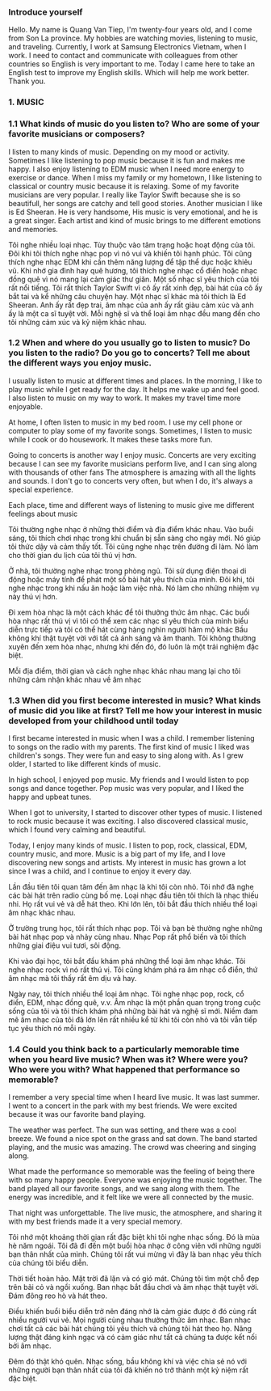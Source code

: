 ### Introduce yourself

Hello. My name is Quang Van Tiep, I'm twenty-four years old, and I come from Son La province.
My hobbies are watching movies, listening to music, and traveling.
Currently, I work at Samsung Electronics Vietnam, when I work.
I need to contact and communicate with colleagues from other countries so English is very important to me.
Today I came here to take an English test to improve my English skills. Which will help me work better. Thank you.

### 1. MUSIC

### 1.1 What kinds of music do you listen to? Who are some of your favorite musicians or composers?

I listen to many kinds of music. Depending on my mood or activity.
Sometimes I like listening to pop music because it is fun and makes me happy.
I also enjoy listening to EDM music when I need more energy to exercise or dance.
When I miss my family or my hometown, I like listening to classical or country music because it is relaxing.
Some of my favorite musicians are very popular. I really like Taylor Swift because she is so beautifull, her songs are catchy and tell good stories.
Another musician I like is Ed Sheeran. He is very handsome, His music is very emotional, and he is a great singer.
Each artist and kind of music brings to me different emotions and memories.

Tôi nghe nhiều loại nhạc. Tùy thuộc vào tâm trạng hoặc hoạt động của tôi.
Đôi khi tôi thích nghe nhạc pop vì nó vui và khiến tôi hạnh phúc.
Tôi cũng thích nghe nhạc EDM khi cần thêm năng lượng để tập thể dục hoặc khiêu vũ.
Khi nhớ gia đình hay quê hương, tôi thích nghe nhạc cổ điển hoặc nhạc đồng quê vì nó mang lại cảm giác thư giãn.
Một số nhạc sĩ yêu thích của tôi rất nổi tiếng. Tôi rất thích Taylor Swift vì cô ấy rất xinh đẹp, bài hát của cô ấy bắt tai và kể những câu chuyện hay.
Một nhạc sĩ khác mà tôi thích là Ed Sheeran. Anh ấy rất đẹp trai, âm nhạc của anh ấy rất giàu cảm xúc và anh ấy là một ca sĩ tuyệt vời.
Mỗi nghệ sĩ và thể loại âm nhạc đều mang đến cho tôi những cảm xúc và kỷ niệm khác nhau.

### 1.2 When and where do you usually go to listen to music? Do you listen to the radio? Do you go to concerts? Tell me about the different ways you enjoy music.

I usually listen to music at different times and places. In the morning, I like to play music while I get ready for the day.
It helps me wake up and feel good. I also listen to music on my way to work. It makes my travel time more enjoyable.

At home, I often listen to music in my bed room. I use my cell phone or computer to play some of my favorite songs.
Sometimes, I listen to music while I cook or do housework. It makes these tasks more fun.

Going to concerts is another way I enjoy music. Concerts are very exciting because I can see my favorite musicians perform live, and I can sing along with thousands of other fans
The atmosphere is amazing with all the lights and sounds. I don't go to concerts very often, but when I do, it's always a special experience.

Each place, time and different ways of listening to music give me different feelings about music

Tôi thường nghe nhạc ở những thời điểm và địa điểm khác nhau. Vào buổi sáng, tôi thích chơi nhạc trong khi chuẩn bị sẵn sàng cho ngày mới.
Nó giúp tôi thức dậy và cảm thấy tốt. Tôi cũng nghe nhạc trên đường đi làm. Nó làm cho thời gian du lịch của tôi thú vị hơn.

Ở nhà, tôi thường nghe nhạc trong phòng ngủ. Tôi sử dụng điện thoại di động hoặc máy tính để phát một số bài hát yêu thích của mình.
Đôi khi, tôi nghe nhạc trong khi nấu ăn hoặc làm việc nhà. Nó làm cho những nhiệm vụ này thú vị hơn.

Đi xem hòa nhạc là một cách khác để tôi thưởng thức âm nhạc. Các buổi hòa nhạc rất thú vị vì tôi có thể xem các nhạc sĩ yêu thích của mình biểu diễn trực tiếp và tôi có thể hát cùng hàng nghìn người hâm mộ khác
Bầu không khí thật tuyệt vời với tất cả ánh sáng và âm thanh. Tôi không thường xuyên đến xem hòa nhạc, nhưng khi đến đó, đó luôn là một trải nghiệm đặc biệt.

Mỗi địa điểm, thời gian và cách nghe nhạc khác nhau mang lại cho tôi những cảm nhận khác nhau về âm nhạc

### 1.3 When did you first become interested in music? What kinds of music did you like at first? Tell me how your interest in music developed from your childhood until today

I first became interested in music when I was a child. I remember listening to songs on the radio with my parents.
The first kind of music I liked was children's songs. They were fun and easy to sing along with. As I grew older, I started to like different kinds of music.

In high school, I enjoyed pop music. My friends and I would listen to pop songs and dance together. Pop music was very popular, and I liked the happy and upbeat tunes.

When I got to university, I started to discover other types of music. I listened to rock music because it was exciting. I also discovered classical music, which I found very calming and beautiful.

Today, I enjoy many kinds of music. I listen to pop, rock, classical, EDM, country music, and more. Music is a big part of my life, and I love discovering new songs and artists. My interest in music has grown a lot since I was a child, and I continue to enjoy it every day.

Lần đầu tiên tôi quan tâm đến âm nhạc là khi tôi còn nhỏ. Tôi nhớ đã nghe các bài hát trên radio cùng bố mẹ.
Loại nhạc đầu tiên tôi thích là nhạc thiếu nhi. Họ rất vui vẻ và dễ hát theo. Khi lớn lên, tôi bắt đầu thích nhiều thể loại âm nhạc khác nhau.

Ở trường trung học, tôi rất thích nhạc pop. Tôi và bạn bè thường nghe những bài hát nhạc pop và nhảy cùng nhau. Nhạc Pop rất phổ biến và tôi thích những giai điệu vui tươi, sôi động.

Khi vào đại học, tôi bắt đầu khám phá những thể loại âm nhạc khác. Tôi nghe nhạc rock vì nó rất thú vị. Tôi cũng khám phá ra âm nhạc cổ điển, thứ âm nhạc mà tôi thấy rất êm dịu và hay.

Ngày nay, tôi thích nhiều thể loại âm nhạc. Tôi nghe nhạc pop, rock, cổ điển, EDM, nhạc đồng quê, v.v. Âm nhạc là một phần quan trọng trong cuộc sống của tôi và tôi thích khám phá những bài hát và nghệ sĩ mới. Niềm đam mê âm nhạc của tôi đã lớn lên rất nhiều kể từ khi tôi còn nhỏ và tôi vẫn tiếp tục yêu thích nó mỗi ngày.

### 1.4 Could you think back to a particularly memorable time when you heard live music? When was it? Where were you? Who were you with? What happened that performance so memorable?

I remember a very special time when I heard live music. It was last summer.
I went to a concert in the park with my best friends.
We were excited because it was our favorite band playing.

The weather was perfect. The sun was setting, and there was a cool breeze.
We found a nice spot on the grass and sat down. The band started playing, and the music was amazing.
The crowd was cheering and singing along.

What made the performance so memorable was the feeling of being there with so many happy people.
Everyone was enjoying the music together. The band played all our favorite songs, and we sang along with them.
The energy was incredible, and it felt like we were all connected by the music.

That night was unforgettable. The live music, the atmosphere, and sharing it with my best friends made it a very special memory.

Tôi nhớ một khoảng thời gian rất đặc biệt khi tôi nghe nhạc sống. Đó là mùa hè năm ngoái.
Tôi đã đi đến một buổi hòa nhạc ở công viên với những người bạn thân nhất của mình.
Chúng tôi rất vui mừng vì đây là ban nhạc yêu thích của chúng tôi biểu diễn.

Thời tiết hoàn hảo. Mặt trời đã lặn và có gió mát.
Chúng tôi tìm một chỗ đẹp trên bãi cỏ và ngồi xuống.
Ban nhạc bắt đầu chơi và âm nhạc thật tuyệt vời. Đám đông reo hò và hát theo.

Điều khiến buổi biểu diễn trở nên đáng nhớ là cảm giác được ở đó cùng rất nhiều người vui vẻ.
Mọi người cùng nhau thưởng thức âm nhạc. Ban nhạc chơi tất cả các bài hát chúng tôi yêu thích và chúng tôi hát theo họ.
Năng lượng thật đáng kinh ngạc và có cảm giác như tất cả chúng ta được kết nối bởi âm nhạc.

Đêm đó thật khó quên. Nhạc sống, bầu không khí và việc chia sẻ nó với những người bạn thân nhất của tôi đã khiến nó trở thành một kỷ niệm rất đặc biệt.
